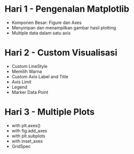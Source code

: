 # Hari 1 - Pengenalan Matplotlib
* Komponen Besar: Figure dan Axes
* Menyimpan dan menampilkan gambar hasil plotting
* Multiple data dalam satu axis

# Hari 2 - Custom Visualisasi
* Custom LineStyle
* Memilih Warna
* Custom Axis Label and Title
* Axis Limit
* Legend
* Marker Data Point

# Hari 3 - Multiple Plots
* with plt.axes()
* with fig.add_axes
* with plt.subplots
* with inset_axes
* GridSpec
